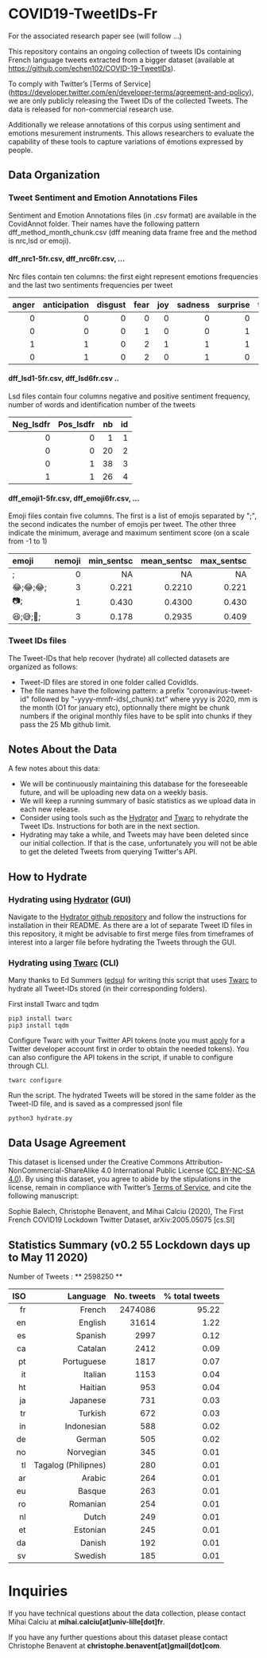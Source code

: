 # COVID19-TweetIDs-Fr

For the associated research paper see (will follow ...)

This repository contains an ongoing collection of tweets IDs containing French language tweets extracted from a bigger dataset (available at https://github.com/echen102/COVID-19-TweetIDs).

To comply with Twitter’s [Terms of Service] (https://developer.twitter.com/en/developer-terms/agreement-and-policy), we are only publicly releasing the Tweet IDs of the collected Tweets. The data is released for non-commercial research use. 

Additionally we release annotations of this corpus using sentiment and emotions mesurement instruments. This allows researchers to evaluate the capability of these tools to capture variations of émotions expressed by people.

## Data Organization
### Tweet Sentiment and Emotion Annotations Files
Sentiment and Emotion Annotations files (in .csv format) are available in the CovidAnnot folder. Their names have the following pattern dff_method_month_chunk.csv (dff meaning data frame free and the method is nrc,lsd or emoji). 


#### dff\_nrc1-5fr.csv, dff\_nrc6fr.csv, ...
Nrc files contain ten columns: the first eight represent emotions frequencies and the last two sentiments frequencies per tweet

| anger | anticipation | disgust | fear | joy | sadness | surprise | trust | negative | positive |
| ----: | -----------: | ------: | ---: | --: | ------: | -------: | ----: | -------: | -------: |
|     0 |            0 |       0 |    0 |   0 |       0 |        0 |     0 |        0 |        0 |
|     0 |            0 |       0 |    1 |   0 |       0 |        1 |     0 |        3 |        0 |
|     1 |            1 |       0 |    2 |   1 |       1 |        1 |     4 |        2 |        2 |
|     0 |            1 |       0 |    2 |   0 |       1 |        0 |     0 |        1 |        0 |

#### dff\_lsd1-5fr.csv, dff\_lsd6fr.csv ..
Lsd files contain four columns negative and positive sentiment frequency, number of words and identification number of the tweets
    
| Neg\_lsdfr | Pos\_lsdfr | nb | id |
| ---------: | ---------: | -: | -: |
|          0 |          0 |  1 |  1 |
|          0 |          0 | 20 |  2 |
|          0 |          1 | 38 |  3 |
|          1 |          1 | 26 |  4 |


#### dff\_emoji1-5fr.csv, dff\_emoji6fr.csv, ...
Emoji files contain five columns. The first is a list of emojis separated by ";", the second indicates the number of emojis per tweet. The other three indicate the minimum, average and maximum sentiment score (on a scale from -1 to 1) 


| emoji  | nemoji | min\_sentsc | mean\_sentsc | max\_sentsc |
| :----- | -----: | ----------: | -----------: | ----------: |
| ;      |      0 |          NA |           NA |          NA |
| 😂;😂;😂; |      3 |       0.221 |       0.2210 |       0.221 |
| 📷;     |      1 |       0.430 |       0.4300 |       0.430 |
| 😆;😅;🤣; |      3 |       0.178 |       0.2935 |       0.409 |

### Tweet IDs files

The Tweet-IDs that help recover (hydrate) all collected datasets are organized as follows:
* Tweet-ID files are stored in one folder called CovidIds.
* The file names have the following pattern: a prefix “coronavirus-tweet-id" followed by "-yyyy-mmfr-ids(_chunk).txt” where yyyy is 2020, mm is the month (O1 for january etc), optionnally there might be chunk numbers if the original monthly files have to be split into chunks if they pass the 25 Mb github limit.

## Notes About the Data
A few notes about this data: 
* We will be continuously maintaining this database for the foreseeable future, and will be uploading new data on a weekly basis.  
* We will keep a running summary of basic statistics as we upload data in each new release. 
* Consider using tools such as the [Hydrator](https://github.com/DocNow/hydrator) and [Twarc](https://github.com/DocNow/twarc) to rehydrate the Tweet IDs. Instructions for both are in the next section. 
* Hydrating may take a while, and Tweets may have been deleted since our initial collection. If that is the case, unfortunately you will not be able to get the deleted Tweets from querying Twitter's API.

## How to Hydrate

### Hydrating using [Hydrator](https://github.com/DocNow/hydrator) (GUI)
Navigate to the [Hydrator github repository](https://github.com/DocNow/hydrator) and follow the instructions for installation in their README. As there are a lot of separate Tweet ID files in this repository, it might be advisable to first merge files from timeframes of interest into a larger file before hydrating the Tweets through the GUI. 

### Hydrating using [Twarc](https://github.com/DocNow/twarc) (CLI)
Many thanks to Ed Summers ([edsu](https://github.com/edsu)) for writing this script that uses [Twarc](https://github.com/DocNow/twarc) to hydrate all Tweet-IDs stored (in their corresponding folders). 

First install Twarc and tqdm
```
pip3 install twarc
pip3 install tqdm
```

Configure Twarc with your Twitter API tokens (note you must [apply](https://developer.twitter.com/en/apply-for-access) for a Twitter developer account first in order to obtain the needed tokens). You can also configure the API tokens in the script, if unable to configure through CLI. 
```
twarc configure
```

Run the script. The hydrated Tweets will be stored in the same folder as the Tweet-ID file, and is saved as a compressed jsonl file
```
python3 hydrate.py
```

## Data Usage Agreement
This dataset is licensed under the Creative Commons Attribution-NonCommercial-ShareAlike 4.0 International Public License ([CC BY-NC-SA 4.0](https://creativecommons.org/licenses/by-nc-sa/4.0/)). By using this dataset, you agree to abide by the stipulations in the license, remain in compliance with Twitter’s [Terms of Service](https://developer.twitter.com/en/developer-terms/agreement-and-policy), and cite the following manuscript: 

Sophie Balech, Christophe Benavent, and Mihai Calciu (2020), The First French COVID19 Lockdown Twitter Dataset, arXiv:2005.05075 [cs.SI]

## Statistics Summary (v0.2 55 Lockdown days up to May 11 2020)
Number of Tweets : ** 2598250 **

| ISO | Language  | No. tweets | % total tweets |
| -------: | ------:  | --------: |---------: |
| fr | French  | 2474086 | 95.22 |
| en | English  | 31614 | 1.22 |
| es | Spanish  | 2997 | 0.12 |
| ca | Catalan  | 2412 | 0.09 |
| pt | Portuguese  | 1817 | 0.07 |
| it | Italian  | 1153 | 0.04 |
| ht | Haitian  | 953 | 0.04 |
| ja | Japanese  | 731 | 0.03 |
| tr | Turkish  | 672 | 0.03 |
| in | Indonesian  | 588 | 0.02 |
| de | German  | 505 | 0.02 |
| no | Norvegian  | 345 | 0.01 |
| tl | Tagalog (Philipnes)  | 280 | 0.01 |
| ar | Arabic  | 264 | 0.01 |
| eu | Basque  | 263 | 0.01 |
| ro | Romanian  | 254 | 0.01 |
| nl | Dutch  | 249 | 0.01 |
| et | Estonian  | 245 | 0.01 |
| da | Danish  | 192 | 0.01 |
| sv | Swedish  | 185 | 0.01 |



# Inquiries
If you have technical questions about the data collection, please contact Mihai Calciu at **mihai.calciu[at]univ-lille[dot]fr**.

If you have any further questions about this dataset please contact Christophe Benavent at **christophe.benavent[at]gmail[dot]com**.
